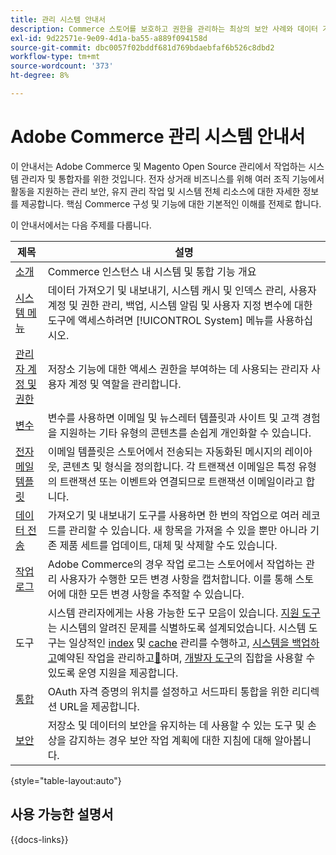 ```yaml
---
title: 관리 시스템 안내서
description: Commerce 스토어를 보호하고 권한을 관리하는 최상의 보안 사례와 데이터 가져오기 및 내보내기, 통합 및 확장 기능 관리, 반복적인 유지 관리 처리 방법을 알아보십시오.
exl-id: 9d22571e-9e09-4d1a-ba55-a889f094158d
source-git-commit: dbc0057f02bddf681d769bdaebfaf6b526c8dbd2
workflow-type: tm+mt
source-wordcount: '373'
ht-degree: 8%

---
```


# Adobe Commerce 관리 시스템 안내서

이 안내서는 Adobe Commerce 및 Magento Open Source 관리에서 작업하는 시스템 관리자 및 통합자를 위한 것입니다. 전자 상거래 비즈니스를 위해 여러 조직 기능에서 활동을 지원하는 관리 보안, 유지 관리 작업 및 시스템 전체 리소스에 대한 자세한 정보를 제공합니다. 핵심 Commerce 구성 및 기능에 대한 기본적인 이해를 전제로 합니다.

이 안내서에서는 다음 주제를 다룹니다.

| 제목 | 설명 |
| ------- | ----------- |
| [소개](introduction.md) | Commerce 인스턴스 내 시스템 및 통합 기능 개요 |
| [시스템 메뉴](system-menu.md) | 데이터 가져오기 및 내보내기, 시스템 캐시 및 인덱스 관리, 사용자 계정 및 권한 관리, 백업, 시스템 알림 및 사용자 지정 변수에 대한 도구에 액세스하려면 [!UICONTROL System] 메뉴를 사용하십시오. |
| [관리자 계정 및 권한](permissions.md) | 저장소 기능에 대한 액세스 권한을 부여하는 데 사용되는 관리자 사용자 계정 및 역할을 관리합니다. |
| [변수](variables-predefined.md) | 변수를 사용하면 이메일 및 뉴스레터 템플릿과 사이트 및 고객 경험을 지원하는 기타 유형의 콘텐츠를 손쉽게 개인화할 수 있습니다. |
| [전자 메일 템플릿](email-templates.md) | 이메일 템플릿은 스토어에서 전송되는 자동화된 메시지의 레이아웃, 콘텐츠 및 형식을 정의합니다. 각 트랜잭션 이메일은 특정 유형의 트랜잭션 또는 이벤트와 연결되므로 트랜잭션 이메일이라고 합니다. |
| [데이터 전송](data-transfer.md) | 가져오기 및 내보내기 도구를 사용하면 한 번의 작업으로 여러 레코드를 관리할 수 있습니다. 새 항목을 가져올 수 있을 뿐만 아니라 기존 제품 세트를 업데이트, 대체 및 삭제할 수도 있습니다. |
| [작업 로그](action-log.md) | Adobe Commerce의 경우 작업 로그는 스토어에서 작업하는 관리 사용자가 수행한 모든 변경 사항을 캡처합니다. 이를 통해 스토어에 대한 모든 변경 사항을 추적할 수 있습니다. |
| 도구 | 시스템 관리자에게는 사용 가능한 도구 모음이 있습니다. [지원 도구](support.md)는 시스템의 알려진 문제를 식별하도록 설계되었습니다. 시스템 도구는 일상적인 [index](index-management.md) 및 [cache](cache-management.md) 관리를 수행하고, [시스템을 백업하고](backups.md)예약된 작업을 관리하고[&#128279;](data-scheduled-import-export.md)하며, [개발자 도구](developer-tools.md)의 집합을 사용할 수 있도록 운영 지원을 제공합니다. |
| [통합](integrations.md) | OAuth 자격 증명의 위치를 설정하고 서드파티 통합을 위한 리디렉션 URL을 제공합니다. |
| [보안](security.md) | 저장소 및 데이터의 보안을 유지하는 데 사용할 수 있는 도구 및 손상을 감지하는 경우 보안 작업 계획에 대한 지침에 대해 알아봅니다. |

{style="table-layout:auto"}

## 사용 가능한 설명서

{{docs-links}}
